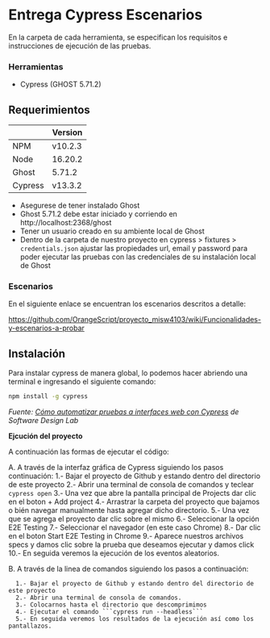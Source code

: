 # Entrega Cypress Escenarios
En la carpeta de cada herramienta, se especifican los requisitos e instrucciones de ejecución de las pruebas.

### Herramientas
- Cypress (GHOST 5.71.2)

## Requerimientos

|                  | Version          |
|------------------|------------------|
| NPM              | v10.2.3          |
| Node             | 16.20.2          |
| Ghost            | 5.71.2           |
| Cypress          | v13.3.2          |

- Asegurese de tener instalado Ghost
- Ghost 5.71.2 debe estar iniciado y corriendo en http://localhost:2368/ghost
- Tener un usuario creado en su ambiente local de Ghost
- Dentro de la carpeta de nuestro proyecto en cypress > fixtures > ``` credentials.json ``` ajustar las propiedades url, email y password para poder ejecutar las pruebas con las credenciales de su instalación local de Ghost

### Escenarios

En el siguiente enlace se encuentran los escenarios descritos a detalle:

https://github.com/OrangeScript/proyecto_misw4103/wiki/Funcionalidades-y-escenarios-a-probar


## Instalación 
Para instalar cypress de manera global, lo podemos hacer abriendo una terminal e ingresando el siguiente comando:
```bash
npm install -g cypress
```
*Fuente: [Cómo automatizar pruebas a interfaces web con Cypress](https://thesoftwaredesignlab.github.io/AutTestingCodelabs/cypress-tutorial/index.html) de Software Design Lab*

**Ejcución del proyecto**

A continuación las formas de ejecutar el código:

A. A través de la interfaz gráfica de Cypress siguiendo los pasos continuación:
      1.- Bajar el proyecto de Github y estando dentro del directorio de este proyecto
      2.- Abrir una terminal de consola de comandos y teclear ```cypress open```
      3.- Una vez que abre la pantalla principal de Projects dar clic en el boton  + Add project
      4.- Arrastrar la carpeta del proyecto que bajamos o bién navegar manualmente hasta agregar dicho directorio.
      5.- Una vez que se agrega el proyecto dar clic sobre el mismo
      6.- Seleccionar la opción E2E Testing
      7.- Seleccionar el navegador (en este caso Chrome)
      8.- Dar clic en el boton Start E2E Testing in Chrome
      9.- Aparece nuestros archivos specs y damos clic sobre la prueba que deseamos ejecutar y damos click
      10.- En seguida veremos la ejecución de los eventos aleatorios.

B. A través de la linea de comandos siguiendo los pasos a continuación:

      1.- Bajar el proyecto de Github y estando dentro del directorio de este proyecto
      2.- Abrir una terminal de consola de comandos.
      3.- Colocarnos hasta el directorio que descomprimimos
      4.- Ejecutar el comando ```cypress run --headless```
      5.- En seguida veremos los resultados de la ejecución así como los pantallazos.